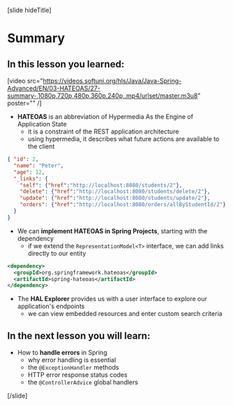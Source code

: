 [slide hideTitle]

# Summary

## In this lesson you learned:

[video src="https://videos.softuni.org/hls/Java/Java-Spring-Advanced/EN/03-HATEOAS/27-summary-,1080p,720p,480p,360p,240p,.mp4/urlset/master.m3u8" poster="" /]

- **HATEOAS** is an abbreviation of Hypermedia As the Engine of Application State​
  * it is a constraint of the REST application architecture ​
  * using hypermedia, it describes what future actions are ​available to the client​

```json
{ "id": 2, 
  "name": "Peter", 
  "age": 12, ​
  "_links": { ​
    "self": {"href":"http://localhost:8080/students/2"},​
    "delete": {"href":"http://localhost:8080/students/delete/2"},​
    "update": {"href":"http://localhost:8080/students/update/2"},​
    "orders": {"href":"http://localhost:8080/orders/allByStudentId/2"}​
  } ​
}​
```

- We can **implement HATEOAS in Spring Projects**​, starting with the dependency
  * if we extend the `RepresentationModel<T>` interface, we can add links directly to our entity

```xml
<dependency>​
  <groupId>org.springframework.hateoas</groupId>​
  <artifactId>spring-hateoas</artifactId>​
</dependency>​
```

- The **HAL Explorer** provides us with a user interface to explore our application's endpoints
  * we can view embedded resources and enter custom search criteria

## In the next lesson you will learn:

- How to **handle errors** in Spring
  * why error handling is essential
  * the `@ExceptionHandler` methods​
  * HTTP error response status codes
  * the `@ControllerAdvice` global handlers

[/slide]